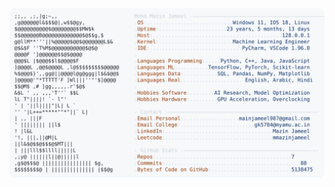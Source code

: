 <picture>
  <source srcset="https://raw.githubusercontent.com/mmazinjameel/mmazinjameel/main/dark_mode.svg?v=1744985363" media="(prefers-color-scheme: dark)">
  <img src="https://raw.githubusercontent.com/mmazinjameel/mmazinjameel/main/light_mode.svg?v=1744985363">
</picture>

